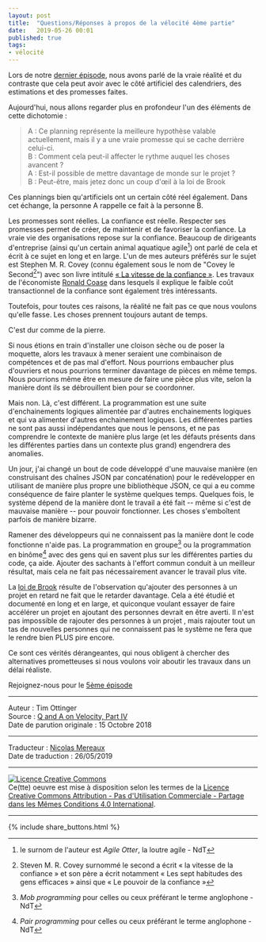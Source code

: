 ```yaml
---
layout: post
title:  "Questions/Réponses à propos de la vélocité 4ème partie"
date:   2019-05-26 00:01
published: true
tags:
- vélocité
---
```


Lors de notre [dernier épisode](http://www.les-traducteurs-agiles.org/2019/04/08/questions-reponses-a-propos-de-la-velocite-3eme-partie.html), nous avons parlé de la vraie réalité et du contraste que cela peut avoir avec le côté artificiel des calendriers, des estimations et des promesses faites.

Aujourd'hui, nous allons regarder plus en profondeur l'un des éléments de cette dichotomie :

> A : Ce planning représente la meilleure hypothèse valable actuellement, mais il y a une vraie promesse qui se cache derrière celui-ci.  
> B : Comment cela peut-il affecter le rythme auquel les choses avancent ?  
> A : Est-il possible de mettre davantage de monde sur le projet ?  
> B : Peut-être, mais jetez donc un coup d'œil à la loi de Brook  

Ces plannings bien qu'artificiels ont un certain côté réel également. Dans cet échange, la personne A rappelle ce fait à la personne B.

Les promesses sont réelles. La confiance est réelle. Respecter ses promesses permet de créer, de maintenir et de favoriser la confiance. La vraie vie des organisations repose sur la confiance. Beaucoup de dirigeants d'entreprise (ainsi qu'un certain animal aquatique agile[^1]) ont parlé de cela et écrit à ce sujet en long et en large. L'un de mes auteurs préférés sur le sujet est Stephen M. R. Covey (connu également sous le nom de  "Covey le Second[^2]") avec son livre intitulé [« La vitesse de la confiance »](https://www.amazon.fr/Vitesse-Confiance-Stephen-M-R-Covey/dp/1633538168/). Les travaux de l'économiste [Ronald Coase](https://fr.wikipedia.org/wiki/Ronald_Coase) dans lesquels il explique le faible coût transactionnel de la confiance sont également très intéressants.

Toutefois, pour toutes ces raisons, la réalité ne fait pas ce que nous voulons qu'elle fasse. Les choses prennent toujours autant de temps.

C'est dur comme de la pierre.

Si nous étions en train d'installer une cloison sèche ou de poser la moquette, alors les travaux à mener seraient une combinaison de compétences et de pas mal d'effort. Nous pourrions embaucher plus d'ouvriers et nous pourrions terminer davantage de pièces en même temps. Nous pourrions même être en mesure de faire une pièce plus vite, selon la manière dont ils se débrouillent bien pour se coordonner.

Mais non. Là, c'est différent. La programmation est une suite d'enchainements logiques alimentée par d'autres enchainements logiques et qui va alimenter d'autres enchainement logiques. Les différentes parties ne sont pas aussi indépendantes que nous le pensons, et ne pas comprendre le contexte de manière plus large (et les défauts présents dans les différentes parties dans un contexte plus grand) engendrera des anomalies.

Un jour, j'ai changé un bout de code développé d'une mauvaise manière (en construisant des chaînes JSON par concaténation) pour le redévelopper en utilisant de manière plus propre une bibliothèque JSON, ce qui a eu comme conséquence de faire planter le système quelques temps. Quelques fois, le système dépend de la manière dont le travail a été fait -- même si c'est de mauvaise manière -- pour pouvoir fonctionner. Les choses s'emboîtent parfois de manière bizarre.

Ramener des développeurs qui ne connaissent pas la manière dont le code fonctionne n'aide pas. La programmation en groupe[^3] ou la programmation en binôme[^4] avec des gens qui en savent plus sur les différentes parties du code, ça aide. Ajouter des sachants à l'effort commun conduit à un meilleur résultat, mais cela ne fait pas nécessairement avancer le travail plus vite.

La [loi de Brook](https://fr.wikipedia.org/wiki/Loi_de_Brooks) résulte de l'observation qu'ajouter des personnes à un projet en retard ne fait que le retarder davantage. Cela a été étudié et documenté en long et en large, et quiconque voulant essayer de faire accélérer un projet en ajoutant des personnes devrait en être averti. Il n'est pas impossible de rajouter des personnes à un projet , mais rajouter tout un tas de nouvelles personnes qui ne connaissent pas le système ne fera que le rendre bien PLUS pire encore.

Ce sont ces vérités dérangeantes, qui nous obligent à chercher des alternatives prometteuses si nous voulons voir aboutir les travaux dans un délai réaliste.

Rejoignez-nous pour le [5ème épisode](http://www.les-traducteurs-agiles.org/2019/07/15/questions-reponses-a-propos-de-la-velocite-5eme-partie.html)

[^1]: le surnom de l'auteur est _Agile Otter_, la loutre agile - NdT
[^2]: Steven M. R. Covey surnommé le second a écrit « la vitesse de la confiance » et son père a écrit notamment « Les sept habitudes des gens efficaces » ainsi que « Le pouvoir de la confiance »
[^3]: _Mob programming_ pour celles ou ceux préférant le terme anglophone - NdT
[^4]: _Pair programming_ pour celles ou ceux préférant le terme anglophone - NdT

---
Auteur : Tim Ottinger  
Source : [Q and A on Velocity, Part IV](https://agileotter.blogspot.com/2018/10/q-and-on-velocity-part-iv.html)  
Date de parution originale : 15 Octobre 2018  

---
Traducteur : [Nicolas Mereaux](http://www.les-traducteurs-agiles.org/traducteurs/)  
Date de traduction : 26/05/2019  

---

<a rel="license" href="http://creativecommons.org/licenses/by-nc-sa/4.0/"><img alt="Licence Creative Commons" style="border-width:0" src="http://i.creativecommons.org/l/by-nc-sa/4.0/88x31.png" /></a><br />Ce(tte) oeuvre est mise à disposition selon les termes de la <a rel="license" href="http://creativecommons.org/licenses/by-nc-sa/4.0/">Licence Creative Commons Attribution - Pas d'Utilisation Commerciale - Partage dans les Mêmes Conditions 4.0 International</a>.

---

{% include share_buttons.html %}
